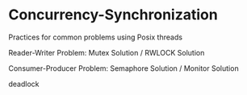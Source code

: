 # Concurrency-Synchronization
Practices for common problems using Posix threads

Reader-Writer Problem: Mutex Solution / RWLOCK Solution

Consumer-Producer Problem:   Semaphore Solution / Monitor Solution

deadlock
